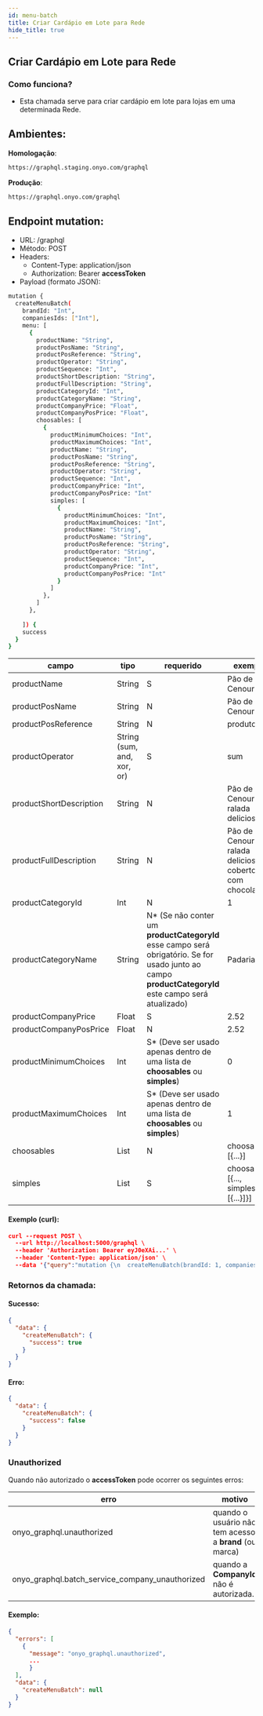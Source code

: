 ```yaml
---
id: menu-batch
title: Criar Cardápio em Lote para Rede
hide_title: true
---
```

## Criar Cardápio em Lote para Rede

### Como funciona?

- Esta chamada serve para criar cardápio em lote para lojas em uma determinada Rede.

## Ambientes:

**Homologação**:
```bash
https://graphql.staging.onyo.com/graphql
```

**Produção**:
```bash
https://graphql.onyo.com/graphql
```

## Endpoint mutation:

- URL: /graphql
- Método: POST
- Headers:
  - Content-Type: application/json
  - Authorization: Bearer **accessToken**
- Payload (formato JSON):
```bash
mutation {
  createMenuBatch(
    brandId: "Int", 
    companiesIds: ["Int"], 
    menu: [
      {
        productName: "String", 
        productPosName: "String", 
        productPosReference: "String", 
        productOperator: "String", 
        productSequence: "Int", 
        productShortDescription: "String", 
        productFullDescription: "String", 
        productCategoryId: "Int",
        productCategoryName: "String", 
        productCompanyPrice: "Float", 
        productCompanyPosPrice: "Float", 
        choosables: [
          {
            productMinimumChoices: "Int", 
            productMaximumChoices: "Int", 
            productName: "String", 
            productPosName: "String", 
            productPosReference: "String", 
            productOperator: "String", 
            productSequence: "Int", 
            productCompanyPrice: "Int", 
            productCompanyPosPrice: "Int"
            simples: [
              {
                productMinimumChoices: "Int", 
                productMaximumChoices: "Int", 
                productName: "String", 
                productPosName: "String", 
                productPosReference: "String", 
                productOperator: "String", 
                productSequence: "Int", 
                productCompanyPrice: "Int", 
                productCompanyPosPrice: "Int"
              }
            ]
          },
        ]
      },
      
    ]) {
    success
  }
}

``` 

| **campo** | **tipo**            | **requerido** | **exemplo**        |
| --------- | ------------------- | ------------- | ------------------ |
| productName     | String              | S             | Pão de Cenoura |
| productPosName     | String   | N             | Pão de Cenoura        |
| productPosReference       | String | N             | produtoABC         |
| productOperator      | String (sum, and, xor, or)              | S             | sum   |
| productShortDescription      | String              | N             | Pão de Cenoura ralada delicioso   |
| productFullDescription      | String              | N            | Pão de Cenoura ralada delicioso e coberto com chocolate   |
| productCategoryId      | Int              | N             | 1   |
| productCategoryName      | String              | N* (Se não conter um **productCategoryId** esse campo será obrigatório. Se for usado junto ao campo **productCategoryId** este campo será atualizado)             | Padaria   |
| productCompanyPrice      | Float              | S             | 2.52   |
| productCompanyPosPrice      | Float              | N             | 2.52  |
| productMinimumChoices      | Int              | S* (Deve ser usado apenas dentro de uma lista de **choosables** ou **simples**)            | 0  |
| productMaximumChoices      | Int              | S* (Deve ser usado apenas dentro de uma lista de **choosables** ou **simples**)            | 1  |
| choosables      | List              | N             | choosables: [{...}]  |
| simples      | List              | S | choosables: [{..., simples: [{...}]}]  |




#### Exemplo (curl):

```json
curl --request POST \
  --url http://localhost:5000/graphql \
  --header 'Authorization: Bearer eyJ0eXAi...' \
  --header 'Content-Type: application/json' \
  --data '{"query":"mutation {\n  createMenuBatch(brandId: 1, companiesIds: [1, 2, 3], \n    menu: [\n      {\n        productName: \"lorem\", \n        productPosName: \"lorem\", \n        productPosReference: \"lorem\", \n        productOperator: \"sum\", \n        productSequence: 1, \n        productShortDescription: \"lorem\", \n        productFullDescription: \"lorem\", \n        productCategoryId: 8388,\n        productCategoryName: \"outra lorem\", \n        productCompanyPrice: 25.5, \n        productCompanyPosPrice: 25.5, \n        choosables: [\n          {\n            productMinimumChoices: 0, \n            productMaximumChoices: 1, \n            productName: \"lorem\", \n            productPosName: \"lorem\", \n            productPosReference: \"lorem\", \n            productOperator: \"sum\", \n            productSequence: 1, \n            productCompanyPrice: 0, \n            productCompanyPosPrice: 0\n            simples: [\n              {\n                productMinimumChoices: 0, \n                productMaximumChoices: 1, \n                productName: \"lorem\", \n                productPosName: \"lorem\", \n                productPosReference: \"lorem\", \n                productOperator: \"sum\", \n                productSequence: 1, \n                productCompanyPrice: 0, \n                productCompanyPosPrice: 0\n              }\n            ]\n          },\n        ]\n      },\n      \n    ]) {\n    success\n  }\n}\n\n"}'
```

### Retornos da chamada:

#### Sucesso:

```json
{
  "data": {
    "createMenuBatch": {
      "success": true
    }
  }
}
```

#### Erro:
```json
{
  "data": {
    "createMenuBatch": {
      "success": false
    }
  }
}
```

### Unauthorized

Quando não autorizado o **accessToken** pode ocorrer os seguintes erros:

| **erro** |  **motivo** 
| --------- |  ------------------ |
| onyo_graphql.unauthorized     | quando o usuário não tem acesso a **brand** (ou marca)  
| onyo_graphql.batch_service_company_unauthorized     | quando a **CompanyId** não é autorizada. 


#### Exemplo:
```json
{
  "errors": [
    {
      "message": "onyo_graphql.unauthorized",
      ...
      }
  ],
  "data": {
    "createMenuBatch": null
  }
}
```